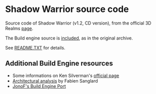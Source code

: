 # Shadow Warrior source code

Source code of Shadow Warrior (v1.2, CD version), from the official 3D Realms [page](https://legacy.3drealms.com/downloads.html).

The Build engine source is [included](kenbuild.zip), as in the original archive.

See [README.TXT](README.TXT) for details.

## Additional Build Engine resources

- Some informations on Ken Silverman's [official page](http://www.advsys.net/ken/buildsrc/default.htm)
- [Architectural analysis](https://fabiensanglard.net/duke3d) by Fabien Sanglard
- [JonoF's Build Engine Port](https://github.com/jonof/jfbuild)

